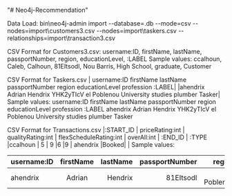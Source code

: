 "# Neo4j-Recommendation" 

Data Load:
bin\neo4j-admin import --database=<database-name>.db --mode=csv --nodes=import\customers3.csv --nodes=import\taskers.csv --relationships=import\transaction3.csv


CSV Format for Customers3.csv:
username:ID, firstName,	lastName, passportNumber, region, educationLevel, :LABEL
Sample values:
ccalhoun, Caleb, Calhoun, 81EItsodl, Nou Barris, High School, graduate, Customer


CSV Format for Taskers.csv
| username:ID	firstName	lastName	passportNumber	region	educationLevel	profession	:LABEL|
|ahendrix	Adrian	Hendrix	YHK2yTIcV	el Poblenou	University studies	plumber	Tasker|
Sample values:
username:ID	firstName	lastName	passportNumber	region	educationLevel	profession	:LABEL
ahendrix	Adrian	Hendrix	YHK2yTIcV	el Poblenou	University studies	plumber	Tasker

CSV Format for Transactions.csv
|:START_ID	| priceRating:int |	qualityRating:int |	flexScheduleRating:int	| overAll:int	| :END_ID	| :TYPE
|ccalhoun  |	5	          | 9	     |6	   |9   |	ahendrix	|Booked|
|
Sample values:


| username:ID   | firstName     | lastName | passportNumber  | region       | :LABEL   |
| ------------- |:-------------:| -----:   | -----:          | -----:       | -----:   |
| ahendrix      |Adrian| Hendrix   | 81EItsodl              | el Poblenou  | Customer |
